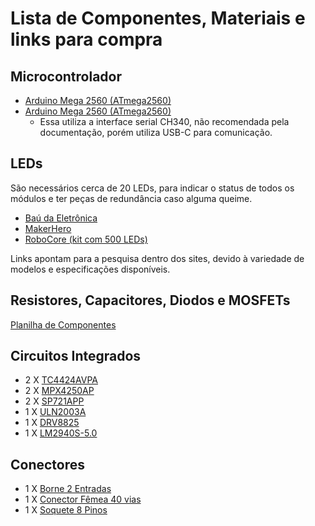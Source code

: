 # Lista de Componentes, Materiais e links para compra

## Microcontrolador

* [Arduino Mega 2560 (ATmega2560)](https://pt.aliexpress.com/item/1005003868113163.html?spm=a2g0o.tesla.0.0.2ebeG17QG17Qwt&pdp_npi=5%40dis%21BRL%21R%2430%2C56%21R%2426%2C89%21%21%21%21%21%402101ef5e17566443952441903e177a%2112000048967420037%21btf%21%21%21%211%210&afTraceInfo=1005003868113163__pc__c_ppc_item_bridge_pc_main__spi7lQm__1756644395362&gatewayAdapt=glo2bra)
* [Arduino Mega 2560 (ATmega2560)](https://produto.mercadolivre.com.br/MLB-4041874303-placa-compativel-arduino-mega-2560-r3-ch340-usbc-usb-c-_JM?matt_tool=47166271&matt_internal_campaign_id=&matt_word=&matt_source=google&matt_campaign_id=22090193732&matt_ad_group_id=174661966924&matt_match_type=&matt_network=g&matt_device=c&matt_creative=727914179896&matt_keyword=&matt_ad_position=&matt_ad_type=pla&matt_merchant_id=632190800&matt_product_id=MLB4041874303&matt_product_partition_id=2389865440508&matt_target_id=pla-2389865440508&cq_src=google_ads&cq_cmp=22090193732&cq_net=g&cq_plt=gp&cq_med=pla&gad_source=1&gad_campaignid=22090193732&gbraid=0AAAAAD93qcBcinq6AHXvcuVRDYGD4VS6_&gclid=Cj0KCQjw5c_FBhDJARIsAIcmHK8Mb-cxv0yHjZYpuGh0vIwwAGptXDGRvUkcges2QNqX00Bps-d5HJgaAtEtEALw_wcB)
  * Essa utiliza a interface serial CH340, não recomendada pela documentação, porém utiliza USB-C para comunicação.

## LEDs

São necessários cerca de 20 LEDs, para indicar o status de todos os módulos e ter peças de redundância caso alguma queime.

* [Baú da Eletrônica](https://www.baudaeletronica.com.br/buscar?q=led)
* [MakerHero](https://www.makerhero.com/?s=led&post_type=product)
* [RoboCore (kit com 500 LEDs)](https://www.robocore.net/led/kit-com-500-leds-5mm?gad_source=1&gad_campaignid=16517456855&gbraid=0AAAAADzrkI7eWz6_Swau6QTO5ZyYoCcNe&gclid=Cj0KCQjw5c_FBhDJARIsAIcmHK80l_3dbU7-tvFq882p8VvJm3nQfqfWP6eDdt1tHVZMdaODxEPJOWYaAoaNEALw_wcB)

Links apontam para a pesquisa dentro dos sites, devido à variedade de modelos e especificações disponíveis.

## Resistores, Capacitores, Diodos e MOSFETs

[Planilha de Componentes](Componentes.xlsx)

## Circuitos Integrados

* 2 X [TC4424AVPA](https://br.mouser.com/ProductDetail/Microchip-Technology/TC4424AVPA?qs=AkCjCAp%252BzjQ%252BX%2F9zoVOWQw%3D%3D)
* 2 X [MPX4250AP](https://pt.aliexpress.com/item/1005008794096125.html?spm=a2g0o.tesla.0.0.43b4lWmJlWmJ0m&afTraceInfo=1005008794096125__pc__c_ppc_item_bridge_pc_main__aYzcefx__1757338812791&gatewayAdapt=glo2bra)
* 2 X [SP721APP](https://br.mouser.com/ProductDetail/Littelfuse/SP721APP?qs=RnOBYWd%2Fz7cryI11%252B%2FEAeg%3D%3D)
* 1 X [ULN2003A](https://www.baudaeletronica.com.br/produto/circuito-integrado-uln2003a.html?utm_source=Site&utm_medium=GoogleMerchant&utm_campaign=GoogleMerchant&gad_source=1&gad_campaignid=20292490697&gbraid=0AAAAADonfB2BqOhSE3zttQw0pIpC9pBQQ&gclid=CjwKCAjw_fnFBhB0EiwAH_MfZp4-oFH2am5rwOwLwNmuNi1GUiOcYUhDOmGHdJytnhSyVnhb3WofWBoCHWgQAvD_BwE)
* 1 X [DRV8825](https://www.baudaeletronica.com.br/produto/driver-para-motor-de-passo-drv8825.html?utm_source=Site&utm_medium=GoogleMerchant&utm_campaign=GoogleMerchant&gad_source=1&gad_campaignid=20292490697&gbraid=0AAAAADonfB2BqOhSE3zttQw0pIpC9pBQQ&gclid=CjwKCAjw_fnFBhB0EiwAH_MfZiuHNX3mZQ2V2daXtEnz1pjO4mwZ9DqhwpMfeXIUMIbfJPV2ApD-DBoCcxUQAvD_BwE)
* 1 X [LM2940S-5.0](https://br.mouser.com/ProductDetail/Texas-Instruments/LM2940S-5.0?qs=X1J7HmVL2ZGXSQmgPZ8dMg%3D%3D&srsltid=AfmBOopcWhH90293j0Uo_QWeG4WjxOT731pXqm8cWeMRwny3svGlCnPv)

## Conectores

* 1 X [Borne 2 Entradas](https://www.baudaeletronica.com.br/produto/borne-2-polos-kf-301-2t.html?utm_source=Site&utm_medium=GoogleMerchant&utm_campaign=GoogleMerchant&gad_source=1&gad_campaignid=20292490697&gbraid=0AAAAADonfB2BqOhSE3zttQw0pIpC9pBQQ&gclid=CjwKCAjw_fnFBhB0EiwAH_MfZmu3O4VZwCCrNSIzHrYVvK0e4uXg9eECsdoE0AT4rnHQphwGn0wnaBoCH6MQAvD_BwE)
* 1 X [Conector Fêmea 40 vias](https://www.baudaeletronica.com.br/produto/conector-box-header-40-vias-180-graus.html)
* 1 X [Soquete 8 Pinos](https://www.baudaeletronica.com.br/buscar?q=soquete+8)
